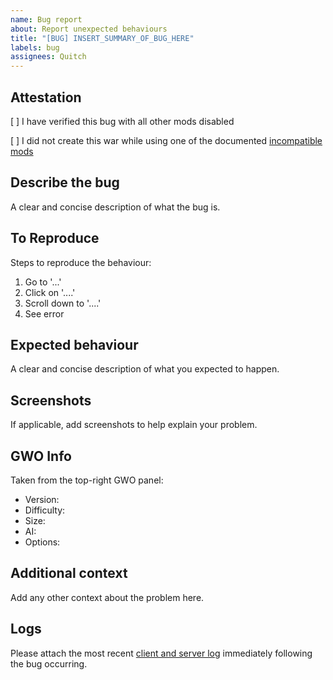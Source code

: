 ```yaml
---
name: Bug report
about: Report unexpected behaviours
title: "[BUG] INSERT_SUMMARY_OF_BUG_HERE"
labels: bug
assignees: Quitch
---
```


## Attestation

[ ] I have verified this bug with all other mods disabled

[ ] I did not create this war while using one of the documented [incompatible mods](https://github.com/Quitch/GW-AI-Overhaul#incompatible-mods)

## Describe the bug

A clear and concise description of what the bug is.

## To Reproduce

Steps to reproduce the behaviour:

1. Go to '...'
2. Click on '....'
3. Scroll down to '....'
4. See error

## Expected behaviour

A clear and concise description of what you expected to happen.

## Screenshots

If applicable, add screenshots to help explain your problem.

## GWO Info

Taken from the top-right GWO panel:

- Version:
- Difficulty:
- Size:
- AI:
- Options:

## Additional context

Add any other context about the problem here.

## Logs

Please attach the most recent [client and server log](https://support.planetaryannihilation.com/kb/faq.php?id=182) immediately following the bug occurring.
